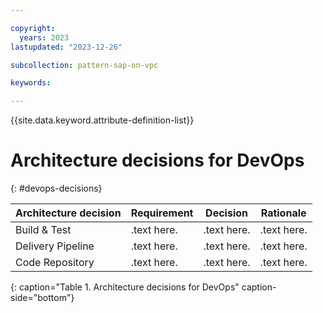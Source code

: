 ```yaml
---

copyright:
  years: 2023
lastupdated: "2023-12-26"

subcollection: pattern-sap-on-vpc

keywords:

---
```


{{site.data.keyword.attribute-definition-list}}

# Architecture decisions for DevOps
{: #devops-decisions}


<!-- below is a placeholder for all security domain decisions.    Remove the domains that are not in scope-->

| Architecture decision| Requirement| Decision| Rationale|
|-|-|-|-|
|Build & Test|.text here.|.text here.|.text here.|
|Delivery Pipeline|.text here.|.text here.|.text here.|
|Code Repository|.text here.|.text here.|.text here.|
{: caption="Table 1. Architecture decisions for DevOps" caption-side="bottom"}
